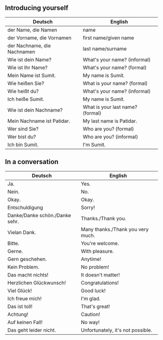 ## Introducing yourself 

| Deutsch                     | English                          |
| --------------------------- | -------------------------------- |
| der Name, die Namen         | name                             |
| der Vorname, die Vornamen   | first name/given name            |
| der Nachname, die Nachnamen | last name/surname                |
| Wie ist dein Name?          | What's your name? (informal)     |
| Wie ist Ihr Name?           | What's your name? (formal)       |
| Mein Name ist Sumit.        | My name is Sumit.                |
| Wie heißen Sie?             | What is your name? (formal)      |
| Wie heißt du?               | What's your name? (informal)     |
| Ich heiße Sumit.            | My name is Sumit.                |
| Wie ist dein Nachname?      | What is your last name? (formal) |
| Mein Nachname ist Patidar.  | My last name is Patidar.         |
| Wer sind Sie?               | Who are you? (formal)            |
| Wer bist du?                | Who are you? (informal)          |
| Ich bin Sumit.              | I'm Sumit.                       |

## In a conversation

| Deutsch                        | English                           |
| ------------------------------ | --------------------------------- |
| Ja.                            | Yes.                              |
| Nein.                          | No.                               |
| Okay.                          | Okay.                             |
| Entschuldigung                 | Sorry!                            |
| Danke/Danke schön./Danke sehr. | Thanks./Thank you.                |
| Vielan Dank.                   | Many thanks./Thank you very much. |
| Bitte.                         | You're welcome.                   |
| Gerne.                         | With pleasure.                    |
| Gern geschehen.                | Anytime!                          |
| Kein Problem.                  | No problem!                       |
| Das macht nichts!              | It doesn't matter!                |
| Herzlichen Glückwunsch!        | Congratulations!                  |
| Viel Glück!                    | Good luck!                        |
| Ich freue mich!                | I'm glad.                         |
| Das ist toll!                  | That's great!                     |
| Achtung!                       | Caution!                          |
| Auf keinen Fall!               | No way!                           |
| Das geht leider nicht.         | Unfortunately, it's not possible. |